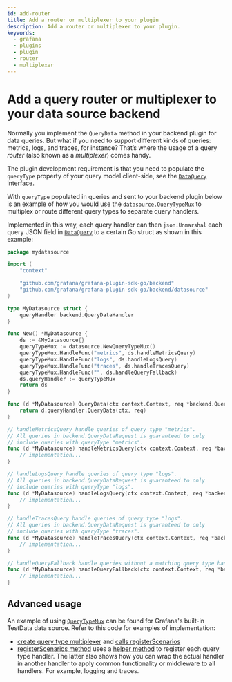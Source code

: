 ```yaml
---
id: add-router
title: Add a router or multiplexer to your plugin
description: Add a router or multiplexer to your plugin.
keywords:
  - grafana
  - plugins
  - plugin
  - router
  - multiplexer
---
```


# Add a query router or multiplexer to your data source backend

Normally you implement the `QueryData` method in your backend plugin for data queries. But what if you need to support different kinds of queries: metrics, logs, and traces, for instance? That’s where the usage of a query _router_ (also known as a _multiplexer_) comes handy.

The plugin development requirement is that you need to populate the `queryType` property of your query model client-side, see the [`DataQuery`](https://github.com/grafana/grafana/blob/a728e9b4ddb6532b9fa2f916df106e792229e3e0/packages/grafana-data/src/types/query.ts#L47) interface.

With `queryType` populated in queries and sent to your backend plugin below is an example of how you would use the [`datasource.QueryTypeMux`](https://pkg.go.dev/github.com/grafana/grafana-plugin-sdk-go/backend/datasource#QueryTypeMux) to multiplex or route different query types to separate query handlers.

Implemented in this way, each query handler can then `json.Unmarshal` each query JSON field in [`DataQuery`](https://pkg.go.dev/github.com/grafana/grafana-plugin-sdk-go/backend#DataQuery) to a certain Go struct as shown in this example:

```go
package mydatasource

import (
	"context"

	"github.com/grafana/grafana-plugin-sdk-go/backend"
	"github.com/grafana/grafana-plugin-sdk-go/backend/datasource"
)

type MyDatasource struct {
	queryHandler backend.QueryDataHandler
}

func New() *MyDatasource {
	ds := &MyDatasource{}
	queryTypeMux := datasource.NewQueryTypeMux()
	queryTypeMux.HandleFunc("metrics", ds.handleMetricsQuery)
	queryTypeMux.HandleFunc("logs", ds.handleLogsQuery)
	queryTypeMux.HandleFunc("traces", ds.handleTracesQuery)
	queryTypeMux.HandleFunc("", ds.handleQueryFallback)
	ds.queryHandler := queryTypeMux
	return ds
}

func (d *MyDatasource) QueryData(ctx context.Context, req *backend.QueryDataRequest) (*backend.QueryDataResponse, error) {
	return d.queryHandler.QueryData(ctx, req)
}

// handleMetricsQuery handle queries of query type "metrics".
// All queries in backend.QueryDataRequest is guaranteed to only
// include queries with queryType "metrics".
func (d *MyDatasource) handleMetricsQuery(ctx context.Context, req *backend.QueryDataRequest) (*backend.QueryDataResponse, error) {
	// implementation...
}

// handleLogsQuery handle queries of query type "logs".
// All queries in backend.QueryDataRequest is guaranteed to only
// include queries with queryType "logs".
func (d *MyDatasource) handleLogsQuery(ctx context.Context, req *backend.QueryDataRequest) (*backend.QueryDataResponse, error) {
	// implementation...
}

// handleTracesQuery handle queries of query type "logs".
// All queries in backend.QueryDataRequest is guaranteed to only
// include queries with queryType "traces".
func (d *MyDatasource) handleTracesQuery(ctx context.Context, req *backend.QueryDataRequest) (*backend.QueryDataResponse, error) {
	// implementation...
}

// handleQueryFallback handle queries without a matching query type handler registered.
func (d *MyDatasource) handleQueryFallback(ctx context.Context, req *backend.QueryDataRequest) (*backend.QueryDataResponse, error) {
	// implementation...
}
```

## Advanced usage

An example of using [`QueryTypeMux`](https://pkg.go.dev/github.com/grafana/grafana-plugin-sdk-go/backend/datasource#QueryTypeMux) can be found for Grafana's built-in TestData data source. Refer to this code for examples of implementation:

- [create query type multiplexer](https://github.com/grafana/grafana/blob/623ee3a2be5c4cd84c61b6bbe82a32d18cc29828/pkg/tsdb/grafana-testdata-datasource/testdata.go#L22) and [calls registerScenarios](https://github.com/grafana/grafana/blob/623ee3a2be5c4cd84c61b6bbe82a32d18cc29828/pkg/tsdb/grafana-testdata-datasource/testdata.go#L44)
- [registerScenarios method](https://github.com/grafana/grafana/blob/623ee3a2be5c4cd84c61b6bbe82a32d18cc29828/pkg/tsdb/grafana-testdata-datasource/scenarios.go#L33) uses a [helper method](https://github.com/grafana/grafana/blob/623ee3a2be5c4cd84c61b6bbe82a32d18cc29828/pkg/tsdb/grafana-testdata-datasource/scenarios.go#L204-L207) to register each query type handler. The latter also shows how you can wrap the actual handler in another handler to apply common functionality or middleware to all handlers. For example, logging and traces. 